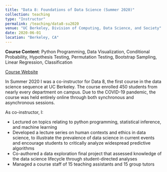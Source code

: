 ```yaml
---
title: "Data 8: Foundations of Data Science (Summer 2020)"
collection: teaching
type: "Instructor"
permalink: /teaching/data8-su2020
venue: "UC Berkeley, Division of Computing, Data Science, and Society"
date: 2020-06-01
location: "Berkeley, CA"
---
```

<b>Course Content</b>: Python Programming, Data Visualization, Conditional Probability, Hypothesis Testing, Permutation Testing, Bootstrap Sampling, Linear Regression, Classification

[Course Website](http://data8.org/su20/)

In Summer 2020 I was a co-instructor for Data 8, the first course in the data science sequence at UC Berkeley. The course enrolled 450 students from nearly every department on campus. Due to the COVID-19 pandemic, the course was held entirely online through both synchronous and asynchronous sessions.

As co-instructor, I:
* Lectured on topics relating to python programming, statistical inference, and machine learning
* Developed a lecture series on human contexts and ethics in data science, to illustrate the prevalence of data science in current events and encourage students to critically analyze widespread predictive algorithms
* Co-authored a data exploration final project that assessed knowledge of the data science lifecycle through student-directed analyses
* Managed a course staff of 15 teaching assistants and 15 group tutors
